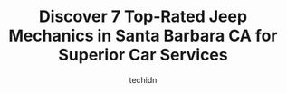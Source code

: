 ---
layout: ampstory
image: https://images.unsplash.com/photo-1629583825021-9fb0d16381ef?ixlib=rb-4.0.3&ixid=MnwxMjA3fDB8MHxwaG90by1wYWdlfHx8fGVufDB8fHx8&auto=format&fit=crop&w=640&h=853&q=80
author: techidn
featured: false
description: Trust your vehicles maintenance and repairs to the 7 best Jeep Mechanic in Santa Barbara CA, USA. With their extensive experience, cutting-edge technology, and commitment to customer satisf
title: Discover 7 Top-Rated Jeep Mechanics in Santa Barbara CA for Superior Car Services
cover:
   title: Discover 7 Top-Rated Jeep Mechanics in Santa Barbara CA for Superior Car Services
   subtitle: Rickpate
   background: https://images.unsplash.com/photo-1629583825021-9fb0d16381ef?ixlib=rb-4.0.3&ixid=MnwxMjA3fDB8MHxwaG90by1wYWdlfHx8fGVufDB8fHx8&auto=format&fit=crop&w=640&h=853&q=80

pages: 
 - layout: thirds
   top: <h1>#1 Kiwis Auto Repair</h1>
   bottom: "<p>Kind staff and very considerate of our time.  They actually called us and said they wouldnt be able to do the repair quickly due to other jobs and could we leave the c</p>"
   background: https://www.knot35.com/toplist/wp-content/uploads/2023/06/best-jeep-mechanic-1-in-santa-barbara-ca-1685838197.jpeg
   backgroundblur: true
 - layout: thirds
   top: <h1>#2 Orens Automotive</h1>
   bottom: "<p>227 Gray Ave, Santa Barbara, CA 93101, United States</p>"
   background: https://www.knot35.com/toplist/wp-content/uploads/2023/06/best-jeep-mechanic-2-in-santa-barbara-ca-1685838197.png
   cta:
      link: https://www.knot35.com/toplist/discover-7-top-rated-jeep-mechanics-in-santa-barbara-ca-for-superior-car-services/
      text: Discover 7 Top-Rated Jeep Mechanics in Santa Barbara CA for Superior Car Services
 - layout: thirds
   top: <h1>#3 EZ Automotive</h1>
   bottom: "<p>808 E Cota St, Santa Barbara, CA 93103, United States</p>"
   background: https://www.knot35.com/toplist/wp-content/uploads/2023/06/best-jeep-mechanic-3-in-santa-barbara-ca-1685838198.jpeg
   cta:
      link: https://www.knot35.com/toplist/discover-7-top-rated-jeep-mechanics-in-santa-barbara-ca-for-superior-car-services/
      text: Discover 7 Top-Rated Jeep Mechanics in Santa Barbara CA for Superior Car Services
 - layout: thirds
   top: <h1>#4 Santa Barbara Autowerks, Inc.</h1>
   bottom: "<p>515 Fig Ave, Santa Barbara, CA 93101, United States</p>"
   background: https://images.unsplash.com/photo-1531169509526-f8f1fdaa4a67?ixlib=rb-4.0.3&ixid=MnwxMjA3fDB8MHxwaG90by1wYWdlfHx8fGVufDB8fHx8&auto=format&fit=crop&w=640&h=853&q=80
   cta:
      link: https://www.knot35.com/toplist/discover-7-top-rated-jeep-mechanics-in-santa-barbara-ca-for-superior-car-services/
      text: Discover 7 Top-Rated Jeep Mechanics in Santa Barbara CA for Superior Car Services
 - layout: thirds
   top: <h1>#5 Powell Garage Inc</h1>
   bottom: "<p>1327 De La Vina St, Santa Barbara, CA 93101, United States</p>"
   background: https://images.unsplash.com/photo-1527066579998-dbbae57f45ce?ixlib=rb-4.0.3&ixid=MnwxMjA3fDB8MHxwaG90by1wYWdlfHx8fGVufDB8fHx8&auto=format&fit=crop&w=640&h=853&q=80
   cta:
      link: https://www.knot35.com/toplist/discover-7-top-rated-jeep-mechanics-in-santa-barbara-ca-for-superior-car-services/
      text: Discover 7 Top-Rated Jeep Mechanics in Santa Barbara CA for Superior Car Services
 - layout: thirds
   top: <h1>#6 SALAS AUTO REPAIR INC, Lexus Toyota Honda Specialist</h1>
   bottom: "<p>205 S Salinas St, Santa Barbara, CA 93103, United States</p>"
   background: https://images.unsplash.com/photo-1553949345-eb786bb3f7ba?ixlib=rb-4.0.3&ixid=MnwxMjA3fDB8MHxwaG90by1wYWdlfHx8fGVufDB8fHx8&auto=format&fit=crop&w=640&h=853&q=80
   cta:
      link: https://www.knot35.com/toplist/discover-7-top-rated-jeep-mechanics-in-santa-barbara-ca-for-superior-car-services/
      text: Discover 7 Top-Rated Jeep Mechanics in Santa Barbara CA for Superior Car Services
 - layout: thirds
   top: <h1>#7 Muller and Goss Automotive repair</h1>
   bottom: "<p>424 N Quarantina St, Santa Barbara, CA 93103, United States</p>"
   background: https://images.unsplash.com/photo-1509114397022-ed747cca3f65?ixlib=rb-4.0.3&ixid=MnwxMjA3fDB8MHxwaG90by1wYWdlfHx8fGVufDB8fHx8&auto=format&fit=crop&w=640&h=853&q=80
   cta:
      link: https://www.knot35.com/toplist/discover-7-top-rated-jeep-mechanics-in-santa-barbara-ca-for-superior-car-services/
      text: Discover 7 Top-Rated Jeep Mechanics in Santa Barbara CA for Superior Car Services
 - layout: thirds
   middle: Continue reading...
   background: https://images.unsplash.com/photo-1580610447943-1bfbef5efe07?ixlib=rb-4.0.3&ixid=MnwxMjA3fDB8MHxwaG90by1wYWdlfHx8fGVufDB8fHx8&auto=format&fit=crop&w=640&h=853&q=80
   cta:
      link: https://www.knot35.com/toplist/discover-7-top-rated-jeep-mechanics-in-santa-barbara-ca-for-superior-car-services/
      text: Discover 7 Top-Rated Jeep Mechanics in Santa Barbara CA for Superior Car Services
      
---